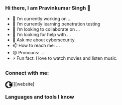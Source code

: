 ### Hi there, I am Pravinkumar Singh 👋





- 🔭 I’m currently working on ...
- 🌱 I’m currently learning penetration testing
- 👯 I’m looking to collaborate on ...
- 🤔 I’m looking for help with ...
- 💬 Ask me about cybersecurity
- 📫 How to reach me: ...
- 😄 Pronouns: ...
- ⚡ Fun fact: I love to watch movies and listen music.


### Connect with me:

[<img align="left" alt="codeSTACKr.com" width="22px" src="https://raw.githubusercontent.com/iconic/open-iconic/master/svg/globe.svg" />][website]



### Languages and tools I know

